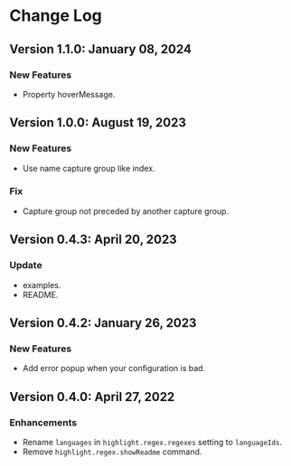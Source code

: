 # Change Log

## Version 1.1.0: January 08, 2024
### New Features
* Property hoverMessage.

## Version 1.0.0: August 19, 2023
### New Features
* Use name capture group like index.
### Fix
* Capture group not preceded by another capture group.

## Version 0.4.3: April 20, 2023
### Update
* examples.
* README.

## Version 0.4.2: January 26, 2023
### New Features
* Add error popup when your configuration is bad.

## Version 0.4.0: April 27, 2022
### Enhancements
* Rename `languages` in `highlight.regex.regexes` setting to `languageIds`.
* Remove `highlight.regex.showReadme` command.